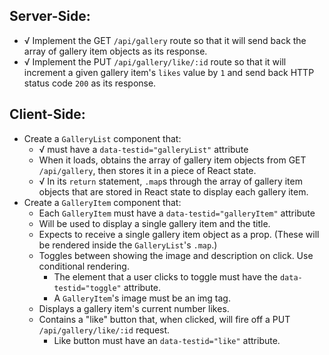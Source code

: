 ## Server-Side: ##

 * √ Implement the GET `/api/gallery` route so that it will send back the array of gallery item objects as its response. 
 * √ Implement the PUT `/api/gallery/like/:id` route so that it will increment a given gallery item's `likes` value by `1` and send back HTTP status code `200` as its response.

## Client-Side: ##

 * Create a `GalleryList` component that:
     * √ must have a `data-testid="galleryList"` attribute
     * When it loads, obtains the array of gallery item objects from GET `/api/gallery`, then stores it in a piece of React state.
     * √ In its `return` statement, `.map`s through the array of gallery item objects that are stored in React state to display each gallery item.
 * Create a `GalleryItem` component that:
     * Each `GalleryItem` must have a `data-testid="galleryItem"` attribute
     * Will be used to display a single gallery item and the title.
     * Expects to receive a single gallery item object as a prop. (These will be rendered inside the `GalleryList`'s `.map`.)
     * Toggles between showing the image and description on click. Use conditional rendering.
         * The element that a user clicks to toggle must have the `data-testid="toggle"` attribute.
         * A `GalleryItem`'s image must be an img tag.  
     * Displays a gallery item's current number likes.
     * Contains a "like" button that, when clicked, will fire off a PUT `/api/gallery/like/:id` request.
         * Like button must have an `data-testid="like"` attribute.